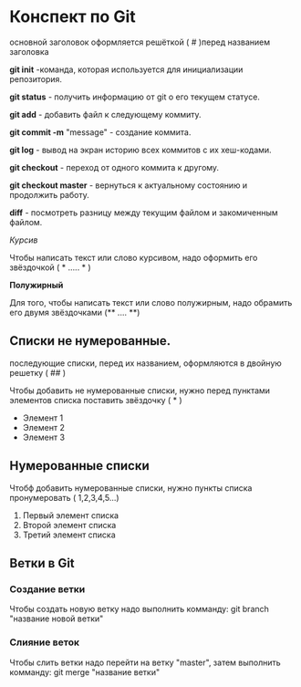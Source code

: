 # Конспект по Git
основной заголовок оформляется решёткой ( # )перед названием заголовка 

**git init** -команда, которая используется для инициализации репозитория.  

**git status** - получить информацию от git о его текущем статусе.

**git add** - добавить файл к следующему коммиту.

**git commit -m** "message" - создание коммита.

**git log** - вывод на экран историю всех коммитов с их хеш-кодами.

**git checkout** - переход от одного коммита к другому.

**git checkout master** - вернуться к актуальному состоянию и продолжить работу.

**diff** - посмотреть разницу между текущим файлом и закомиченным файлом. 

*Курсив* 

Чтобы написать текст или слово курсивом, надо оформить его звёздочкой ( * ..... * ) 

**Полужирный**

Для того, чтобы написать текст или слово полужирным, надо обрамить его двумя звёздочками (** .... **)  

## Списки не нумерованные.
последующие списки, перед их названием, оформляются в двойную решетку ( ## )

Чтобы добавить не нумерованные списки, нужно перед пунктами элементов списка поставить звёздочку ( * )

* Элемент 1
* Элемент 2
* Элемент 3

## Нумерованные списки

Чтобф добавить нумерованные списки, нужно пункты списка пронумеровать ( 1,2,3,4,5...)

1. Первый элемент списка
2. Второй элемент списка
3. Третий элемент списка 

## Ветки в Git
           
### Создание ветки
Чтобы создать новую ветку надо выполнить комманду: git branch "название новой ветки"
### Слияние веток
Чтобы слить ветки надо перейти на ветку "master", затем выполнить комманду: git merge "название ветки"
 